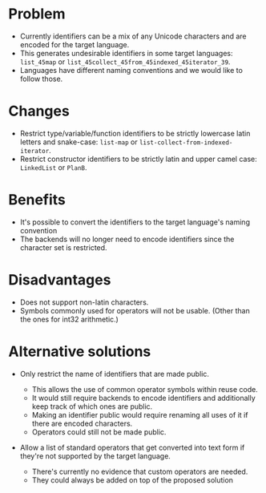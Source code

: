 # Problem

- Currently identifiers can be a mix of any Unicode characters and are encoded for the target language.
- This generates undesirable identifiers in some target languages: `list_45map` or `list_45collect_45from_45indexed_45iterator_39`.
- Languages have different naming conventions and we would like to follow those.

# Changes

- Restrict type/variable/function identifiers to be strictly lowercase latin letters and snake-case: `list-map` or `list-collect-from-indexed-iterator`.
- Restrict constructor identifiers to be strictly latin and upper camel case: `LinkedList` or `PlanB`.

# Benefits

- It's possible to convert the identifiers to the target language's naming convention
- The backends will no longer need to encode identifiers since the character set is restricted.

# Disadvantages

- Does not support non-latin characters.
- Symbols commonly used for operators will not be usable. (Other than the ones for int32 arithmetic.)

# Alternative solutions

- Only restrict the name of identifiers that are made public.

  - This allows the use of common operator symbols within reuse code.
  - It would still require backends to encode identifiers and additionally keep track of which ones are public.
  - Making an identifier public would require renaming all uses of it if there are encoded characters.
  - Operators could still not be made public.

- Allow a list of standard operators that get converted into text form if they're not supported by the target language.

  - There's currently no evidence that custom operators are needed.
  - They could always be added on top of the proposed solution
